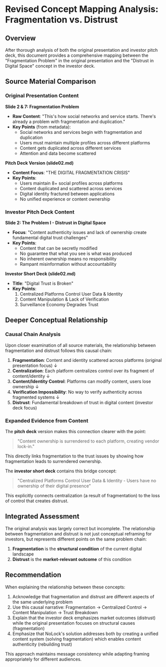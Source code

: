 # Revised Concept Mapping Analysis: Fragmentation vs. Distrust

## Overview

After thorough analysis of both the original presentation and investor pitch deck, this document provides a comprehensive mapping between the "Fragmentation Problem" in the original presentation and the "Distrust in Digital Space" concept in the investor deck.

## Source Material Comparison

### Original Presentation Content

**Slide 2 & 7: Fragmentation Problem**
- **Raw Content**: "This's how social networks and service starts. There's already a problem with fragmentation and duplication."
- **Key Points** (from metadata):
  - Social networks and services begin with fragmentation and duplication
  - Users must maintain multiple profiles across different platforms
  - Content gets duplicated across different services
  - Attention and data become scattered

**Pitch Deck Version (slide02.md)**
- **Content Focus**: "THE DIGITAL FRAGMENTATION CRISIS"
- **Key Points**:
  - Users maintain 8+ social profiles across platforms
  - Content duplicated and scattered across services
  - Digital identity fractured between applications
  - No unified experience or content ownership

### Investor Pitch Deck Content

**Slide 2: The Problem I - Distrust in Digital Space**
- **Focus**: "Content authenticity issues and lack of ownership create fundamental digital trust challenges"
- **Key Points**:
  - Content that can be secretly modified
  - No guarantee that what you see is what was produced
  - No inherent ownership means no responsibility
  - Rampant misinformation without accountability

**Investor Short Deck (slide02.md)**
- **Title**: "Digital Trust is Broken"
- **Key Points**:
  1. Centralized Platforms Control User Data & Identity
  2. Content Manipulation & Lack of Verification
  3. Surveillance Economy Degrades Trust

## Deeper Conceptual Relationship

### Causal Chain Analysis

Upon closer examination of all source materials, the relationship between fragmentation and distrust follows this causal chain:

1. **Fragmentation**: Content and identity scattered across platforms (original presentation focus)
   ↓
2. **Centralization**: Each platform centralizes control over its fragment of content/identity
   ↓
3. **Content/Identity Control**: Platforms can modify content, users lose ownership
   ↓
4. **Verification Impossibility**: No way to verify authenticity across fragmented systems
   ↓
5. **Distrust**: Fundamental breakdown of trust in digital content (investor deck focus)

### Expanded Evidence from Content

The **pitch deck** version makes this connection clearer with the point:
> "Content ownership is surrendered to each platform, creating vendor lock-in."

This directly links fragmentation to the trust issues by showing how fragmentation leads to surrendered ownership.

The **investor short deck** contains this bridge concept:
> "Centralized Platforms Control User Data & Identity - Users have no ownership of their digital presence"

This explicitly connects centralization (a result of fragmentation) to the loss of control that creates distrust.

## Integrated Assessment

The original analysis was largely correct but incomplete. The relationship between fragmentation and distrust is not just conceptual reframing for investors, but represents different points on the same problem chain:

1. **Fragmentation** is the **structural condition** of the current digital landscape
2. **Distrust** is the **market-relevant outcome** of this condition

## Recommendation

When explaining the relationship between these concepts:

1. Acknowledge that fragmentation and distrust are different aspects of the same underlying problem
2. Use this causal narrative: Fragmentation → Centralized Control → Content Manipulation → Trust Breakdown
3. Explain that the investor deck emphasizes market outcomes (distrust) while the original presentation focuses on structural causes (fragmentation)
4. Emphasize that NoLock's solution addresses both by creating a unified content system (solving fragmentation) which enables content authenticity (rebuilding trust)

This approach maintains message consistency while adapting framing appropriately for different audiences.